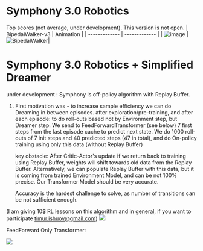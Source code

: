 # Symphony 3.0 Robotics

Top scores (not average, under development). This version is not open.
| BipedalWalker-v3  | Animation |
| ------------- | ------------- |
| ![image](https://github.com/timurgepard/Simphony/assets/13238473/8abc0713-d6f2-4a8d-930e-f7158aa631aa)  | ![BipedalWalker](https://github.com/timurgepard/Simphony/assets/13238473/725371e6-9f41-43dc-8ae6-188ad01642ac)|

# Symphony 3.0 Robotics + Simplified Dreamer

under development :
Symphony is off-policy algorithm with Replay Buffer.

1) First motivation was - to increase sample efficiency we can do Dreaming in between episodes. after exploration/pre-training, and after each episode:
   to do roll-outs based not by Environment step, but Dreamer step. We send to FeedForwardTransformer (see below) 7 first steps from the last episode cache to predict next state.
   We do 1000 roll-outs of 7 init steps and 40 predicted steps (47 in total), and do On-policy training using only this data (without Replay Buffer)

   key obstacle: After Critic-Actor's update if we return back to training using Replay Buffer, weights will shift towards old data from the Replay Buffer.
   Alternatively, we can populate Replay Buffer with this data, but it is coming from trained Environment Model, and can be not 100% precise. Our Transformer Model should be very accurate.

   Accuracy is the hardest challenge to solve, as number of transitions can be not sufficient enough. 

(I am giving 10$ RL lessons on this algorithm and in general, if you want to participate timur.ishuov@gmail.com)
[<img src="https://github.com/timurgepard/Simphony/assets/13238473/7fcb2907-0741-4aa9-9b7c-5da7b25bc330">](https://www.youtube.com/watch?v=_lIypdb3eHs)





FeedForward Only Transformer:


[<img src="https://github.com/timurgepard/Simphony/assets/13238473/849ec01d-13b4-4fb6-9efd-b6bcb97bb553">](https://www.youtube.com/watch?v=7VNAL4YQEqs)



